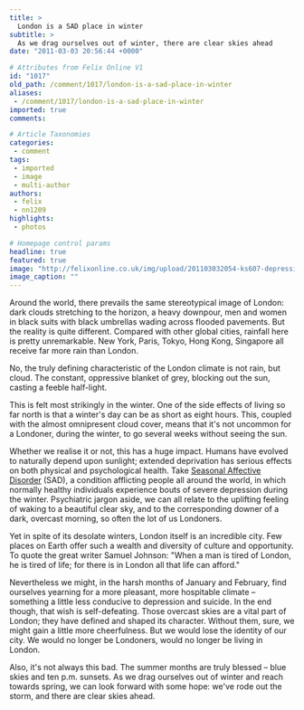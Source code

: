 ```yaml
---
title: >
  London is a SAD place in winter
subtitle: >
  As we drag ourselves out of winter, there are clear skies ahead
date: "2011-03-03 20:56:44 +0000"

# Attributes from Felix Online V1
id: "1017"
old_path: /comment/1017/london-is-a-sad-place-in-winter
aliases:
 - /comment/1017/london-is-a-sad-place-in-winter
imported: true
comments:

# Article Taxonomies
categories:
 - comment
tags:
 - imported
 - image
 - multi-author
authors:
 - felix
 - nn1209
highlights:
 - photos

# Homepage control params
headline: true
featured: true
image: "http://felixonline.co.uk/img/upload/201103032054-ks607-depressi.jpg"
image_caption: ""
---
```


Around the world, there prevails the same stereotypical image of London: dark clouds stretching to the horizon, a heavy downpour, men and women in black suits with black umbrellas wading across flooded pavements. But the reality is quite different. Compared with other global cities, rainfall here is pretty unremarkable. New York, Paris, Tokyo, Hong Kong, Singapore all receive far more rain than London.

No, the truly defining characteristic of the London climate is not rain, but cloud. The constant, oppressive blanket of grey, blocking out the sun, casting a feeble half-light.

This is felt most strikingly in the winter. One of the side effects of living so far north is that a winter's day can be as short as eight hours. This, coupled with the almost omnipresent cloud cover, means that it's not uncommon for a Londoner, during the winter, to go several weeks without seeing the sun.

Whether we realise it or not, this has a huge impact. Humans have evolved to naturally depend upon sunlight; extended deprivation has serious effects on both physical and psychological health. Take [Seasonal Affective Disorder](http://en.wikipedia.org/wiki/Seasonal_affective_disorder) (SAD), a condition afflicting people all around the world, in which normally healthy individuals experience bouts of severe depression during the winter. Psychiatric jargon aside, we can all relate to the uplifting feeling of waking to a beautiful clear sky, and to the corresponding downer of a dark, overcast morning, so often the lot of us Londoners.

Yet in spite of its desolate winters, London itself is an incredible city. Few places on Earth offer such a wealth and diversity of culture and opportunity. To quote the great writer Samuel Johnson: "When a man is tired of London, he is tired of life; for there is in London all that life can afford."

Nevertheless we might, in the harsh months of January and February, find ourselves yearning for a more pleasant, more hospitable climate – something a little less conducive to depression and suicide. In the end though, that wish is self-defeating. Those overcast skies are a vital part of London; they have defined and shaped its character. Without them, sure, we might gain a little more cheerfulness. But we would lose the identity of our city. We would no longer be Londoners, would no longer be living in London.

Also, it's not always this bad. The summer months are truly blessed – blue skies and ten p.m. sunsets. As we drag ourselves out of winter and reach towards spring, we can look forward with some hope: we've rode out the storm, and there are clear skies ahead.
